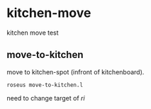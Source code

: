 # kitchen-move

kitchen move test

## move-to-kitchen
move to kitchen-spot (infront of kitchenboard).

```
roseus move-to-kitchen.l
```

need to change target of *ri* 
